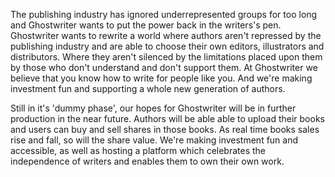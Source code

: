The publishing industry has ignored underrepresented groups for too long and Ghostwriter wants to put the power back in the writers's pen. Ghostwriter wants to rewrite a world where authors aren't repressed by the publishing industry and are able to choose their own editors, illustrators and distributors. Where they aren't silenced by the limitations placed upon them by those who don't understand and don't support them. At Ghostwriter we believe that you know how to write for people like you. And we're making investment fun and supporting a whole new generation of authors.

Still in it's 'dummy phase', our hopes for Ghostwriter will be in further production in the near future. Authors will be able able to upload their books and users can buy and sell shares in those books. As real time books sales rise and fall, so will the share value. We're making investment fun and accessible, as well as hosting a platform which celebrates the independence of writers and enables them to own their own work.
